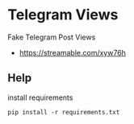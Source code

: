 # Telegram Views
Fake Telegram Post Views
- https://streamable.com/xyw76h 

## Help

install requirements
```
pip install -r requirements.txt
```

